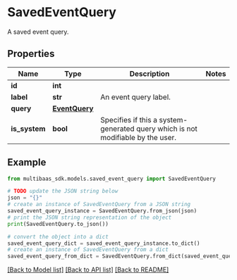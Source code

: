 # SavedEventQuery

A saved event query.

## Properties

Name | Type | Description | Notes
------------ | ------------- | ------------- | -------------
**id** | **int** |  | 
**label** | **str** | An event query label. | 
**query** | [**EventQuery**](EventQuery.md) |  | 
**is_system** | **bool** | Specifies if this a system-generated query which is not modifiable by the user. | 

## Example

```python
from multibaas_sdk.models.saved_event_query import SavedEventQuery

# TODO update the JSON string below
json = "{}"
# create an instance of SavedEventQuery from a JSON string
saved_event_query_instance = SavedEventQuery.from_json(json)
# print the JSON string representation of the object
print(SavedEventQuery.to_json())

# convert the object into a dict
saved_event_query_dict = saved_event_query_instance.to_dict()
# create an instance of SavedEventQuery from a dict
saved_event_query_from_dict = SavedEventQuery.from_dict(saved_event_query_dict)
```
[[Back to Model list]](../README.md#documentation-for-models) [[Back to API list]](../README.md#documentation-for-api-endpoints) [[Back to README]](../README.md)


